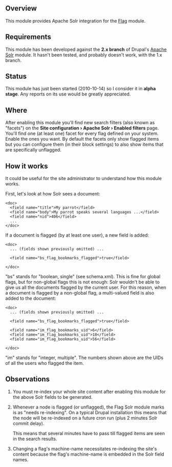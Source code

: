 
Overview
--------

This module provides Apache Solr integration for the [Flag][1] module.

Requirements
------------

This module has been developed against the **2.x branch** of Drupal's [Apache
Solr][2] module. It hasn't been tested, and probably doesn't work, with the 1.x
branch.

Status
------

This module has just been started (2010-10-14) so I consider it in **alpha
stage**. Any reports on its use would be greatly appreciated.

Where
-----

After enabling this module you'll find new search filters (also known as
"facets") on the **Site configuration › Apache Solr › Enabled filters** page.
You'll find one (at least one) facet for every flag defined on your system.
Enable the ones you want. By default the facets only show flagged items but
you can configure them (in their block settings) to also show items that are
specifically unflagged.

How it works
------------

It could be useful for the site administrator to understand how this module
works.

First, let's look at how Solr sees a document:

    <doc>
      <field name="title">My parrot</field>
      <field name="body">My parrot speaks several languages ...</field>
      <field name="nid">406</field>
      ...
    </doc>

If a document is flagged (by at least one user), a new field is added:

    <doc>
      ... (fields shown previously omitted) ...

      <field name="bs_flag_bookmarks_flagged">true</field>

    </doc>

"bs" stands for "boolean, single" (see schema.xml). This is fine for
global flags, but for non-global flags this is not enough: Solr wouldn't
be able to give us all the documents flagged by the current user. For
this reason, when a document is flagged by a non-global flag, a
multi-valued field is also added to the document:

    <doc>
      ... (fields shown previously omitted) ...

      <field name="bs_flag_bookmarks_flagged">true</field>

      <field name="im_flag_bookmarks_uid">6</field>
      <field name="im_flag_bookmarks_uid">18</field>
      <field name="im_flag_bookmarks_uid">56</field>

    </doc>

"im" stands for "integer, multiple". The numbers shown above are the
UIDs of all the users who flagged the item.

Observations
------------

1. You must re-index your whole site content after enabling this module for
   the above Solr fields to be generated.

2. Whenever a node is flagged (or unflagged), the Flag Solr module marks is
   as "needs re-indexing". On a typical Drupal installation this means that
   the node will be re-indexed on a future cron run (plus 2 minutes Solr
   commit delay).

   This means that several minutes have to pass till flagged items are seen
   in the search results.

3. Changing a flag's machine-name necessitates re-indexing the site's content
   because the flag's machine-name is embedded in the Solr field names.


[1]: http://drupal.org/project/flag
[2]: http://drupal.org/project/apachesolr
